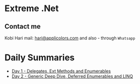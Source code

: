 # Extreme .Net
## Contact me
Kobi Hari
mail: hari@applicolors.com
and also - through `Whatsapp`

# Daily Summaries
* [Day 1 - Delegates, Ext Methods and Enumerables](https://github.com/kobi2294/Course-082020-Veronis-Extreme.Net/wiki/Day-1---Delegates-Ex-Methods-and-Enumerables)
* [Day 2 - Generic Deep Dive, Deferred Enumerables and LINQ](https://github.com/kobi2294/Course-082020-Varonis-Extreme.Net/wiki/Day-2-Generics-Deferred-enumerables-and-LINQ)

